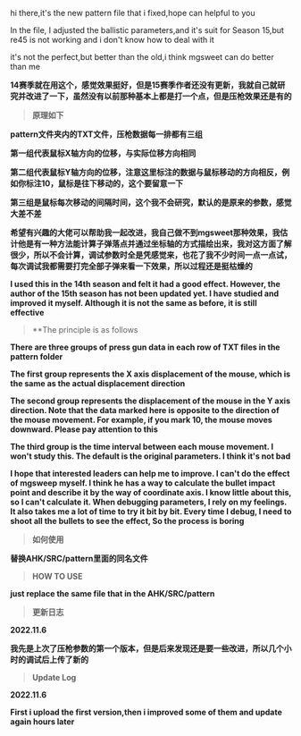 hi there,it's the new pattern file that i fixed,hope can helpful to you

In the file, I adjusted the ballistic parameters,and it's suit for Season 15,but re45 is not working and i don't know how to deal with it

it's not the perfect,but better than the old,i think mgsweet can do better than me


**14赛季就在用这个，感觉效果挺好，但是15赛季作者还没有更新，我就自己就研究并改进了一下，虽然没有以前那种基本上都是打一个点，但是压枪效果还是有的**
>**原理如下**


**pattern文件夹内的TXT文件，压枪数据每一排都有三组**


**第一组代表鼠标X轴方向的位移，与实际位移方向相同**


**第二组代表鼠标Y轴方向的位移，注意这里标注的数据与鼠标移动的方向相反，例如你标注10，鼠标是往下移动的，这个要留意一下**


**第三组是鼠标每次移动的间隔时间，这个我不会研究，默认的是原来的参数，感觉大差不差**


**希望有兴趣的大佬可以帮助我一起改进，我自己做不到mgsweet那种效果，我估计他是有一种方法能计算子弹落点并通过坐标轴的方式描绘出来，我对这方面了解很少，所以不会计算，调试参数时全是凭感觉来，也花了我不少时间一点一点试，每次调试我都需要打完全部子弹来看一下效果，所以过程还是挺枯燥的**



**I used this in the 14th season and felt it had a good effect. However, the author of the 15th season has not been updated yet. I have studied and improved it myself. Although it is not the same as before, it is still effective**


>**The principle is as follows


**There are three groups of press gun data in each row of TXT files in the pattern folder**




**The first group represents the X axis displacement of the mouse, which is the same as the actual displacement direction**




**The second group represents the displacement of the mouse in the Y axis direction. Note that the data marked here is opposite to the direction of the mouse movement. For example, if you mark 10, the mouse moves downward. Please pay attention to this**




**The third group is the time interval between each mouse movement. I won't study this. The default is the original parameters. I think it's not bad**




**I hope that interested leaders can help me to improve. I can't do the effect of mgsweep myself. I think he has a way to calculate the bullet impact point and describe it by the way of coordinate axis. I know little about this, so I can't calculate it. When debugging parameters, I rely on my feelings. It also takes me a lot of time to try it bit by bit. Every time I debug, I need to shoot all the bullets to see the effect, So the process is boring**


>**如何使用**


**替换AHK/SRC/pattern里面的同名文件**


>**HOW TO USE**


**just replace the same file that in the AHK/SRC/pattern**


>**更新日志**


**2022.11.6**


**我先是上次了压枪参数的第一个版本，但是后来发现还是要一些改进，所以几个小时的调试后上传了新的**


>**Update Log**



**2022.11.6**


**First i upload the first version,then i improved some of them and update again hours later**
